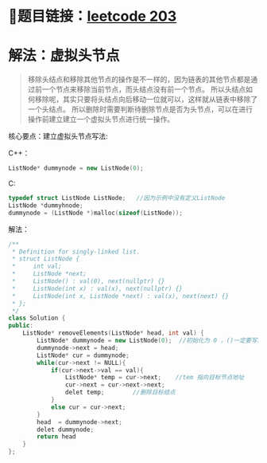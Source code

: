 # 🔗题目链接：[leetcode 203](https://leetcode.cn/problems/remove-linked-list-elements/)

# 解法：虚拟头节点

>移除头结点和移除其他节点的操作是不一样的，因为链表的其他节点都是通过前一个节点来移除当前节点，而头结点没有前一个节点。
>所以头结点如何移除呢，其实只要将头结点向后移动一位就可以，这样就从链表中移除了一个头结点。
>所以删除时需要判断待删除节点是否为头节点，可以在进行操作前建立建立一个虚拟头节点进行统一操作。

核心要点：建立虚拟头节点写法:


C++：
```C++
ListNode* dummynode = new ListNode(0); 
```
C:
```C
typedef struct ListNode ListNode;   //因为示例中没有定义ListNode
ListNode *dummyhnode;
dummynode = (ListNode *)malloc(sizeof(ListNode));
```
解法：
```C++
/**
 * Definition for singly-linked list.
 * struct ListNode {
 *     int val;
 *     ListNode *next;
 *     ListNode() : val(0), next(nullptr) {}
 *     ListNode(int x) : val(x), next(nullptr) {}
 *     ListNode(int x, ListNode *next) : val(x), next(next) {}
 * };
 */
class Solution {
public:
    ListNode* removeElements(ListNode* head, int val) {
        ListNode* dummynode = new ListNode(0);  //初始化为 0 ，()一定要写东西
        dummynode->next = head;
        ListNode* cur = dummynode;
        while(cur->next != NULL){
            if(cur->next->val == val){
                ListNode* temp = cur->next;    //tem 指向目标节点地址
                cur->next = cur->next->next;
                delet temp;        //删除目标结点
            }
            else cur = cur->next;
        }
        head  = dummynode->next;
        delet dummynode;
        return head
    }
};
```

